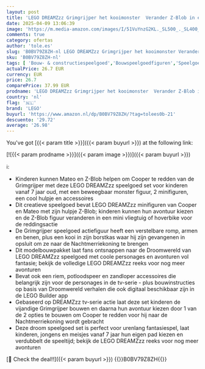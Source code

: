 ```yaml
---
layout: post
title: 'LEGO DREAMZzz Grimgrijper het kooimonster  Verander Z-Blob in een Minivliegtuig of Hoverbike Set met 2 Minifiguren uit de Tv-Serie  Speelgoed voor Kinderen  Cadeau voor Jongens en Meisjes 71455'
date: 2025-04-09 13:06:39
image: 'https://m.media-amazon.com/images/I/51VuYnzG2KL._SL500_._SL400_.jpg'
comments: true
category: ofertas
author: 'tole.es'
slug: 'B0BV79Z8ZH-nl LEGO DREAMZzz Grimgrijper het kooimonster Verander Z-Blob...'
sku: 'B0BV79Z8ZH-nl'
tags: [ 'Bouw- & constructiespeelgoed','Bouwspeelgoedfiguren','Speelgoed & spellen','lego','🇳🇱', ]
actualPrice: 26.7 EUR
currency: EUR
price: 26.7
comparePrice: 37.99 EUR
prodname: 'LEGO DREAMZzz Grimgrijper het kooimonster  Verander Z-Blob in een Minivliegtuig of Hoverbike Set met 2 Minifiguren uit de Tv-Serie  Speelgoed voor Kinderen  Cadeau voor Jongens en Meisjes 71455'
country: 'nl'
flag: '🇳🇱'
brand: 'LEGO'
buyurl: 'https://www.amazon.nl/dp/B0BV79Z8ZH/?tag=tolees0b-21'
descuento: '29.72'
average: '26.98'
---
```


You've got [{{< param title >}}]({{< param buyurl >}}) at the following link:

[![{{< param prodname >}}]({{< param image >}})]({{< param buyurl >}})

ℹ️:

- Kinderen kunnen Mateo en Z-Blob helpen om Cooper te redden van de Grimgrijper met deze LEGO DREAMZzz speelgoed set voor kinderen vanaf 7 jaar oud, met een beweegbaar monster figuur, 2 minifiguren, een cool hulpje en accessoires
- Dit creatieve speelgoed bevat LEGO DREAMZzz minifiguren van Cooper en Mateo met zijn hulpje Z-Blob; kinderen kunnen hun avontuur kiezen en de Z-Blob figuur veranderen in een mini vliegtuig of hoverbike voor de reddingsactie
- De Grimgrijper speelgoed actiefiguur heeft een verstelbare romp, armen en benen, plus een kooi in zijn borstkas waar hij zijn gevangenen in opsluit om ze naar de Nachtmerriekoning te brengen
- Dit modelbouwpakket laat fans ontsnappen naar de Droomwereld van LEGO DREAMZzz speelgoed met coole personages en avonturen vol fantasie; bekijk de volledige LEGO DREAMZzz reeks voor nog meer avonturen
- Bevat ook een riem, potloodspeer en zandloper accessoires die belangrijk zijn voor de personages in de tv-serie - plus bouwinstructies op basis van Droomwereld verhalen die ook digitaal beschikbaar zijn in de LEGO Builder app
- Gebaseerd op DREAMZzz tv-serie actie laat deze set kinderen de vijandige Grimgrijper bouwen en daarna hun avontuur kiezen door 1 van de 2 opties te bouwen om Cooper te redden voor hij naar de Nachtmerriekoning wordt gebracht
- Deze droom speelgoed set is perfect voor urenlang fantasiespel, laat kinderen, jongens en meisjes vanaf 7 jaar hun eigen pad kiezen en verdubbelt de speeltijd; bekijk de LEGO DREAMZzz reeks voor nog meer avonturen

[🛒 Check the deal!!]({{< param buyurl >}})
{{<world>}}B0BV79Z8ZH{{</world>}}
